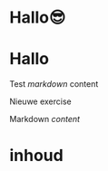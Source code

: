 # Hallo😎
# Hallo
Test *markdown* content

Nieuwe exercise

<ShortExercise id="MCkqKVuAVIyCzlHjE0Wm" title="test">
  
  Markdown *content*
  
  # inhoud
  
</ShortExercise>
